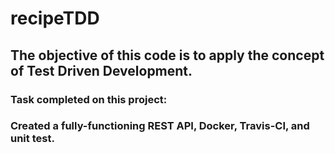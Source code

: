 # recipeTDD

## The objective of this code is to apply the concept of Test Driven Development.

### Task completed on this project:
### Created a fully-functioning REST API, Docker, Travis-CI, and unit test.
